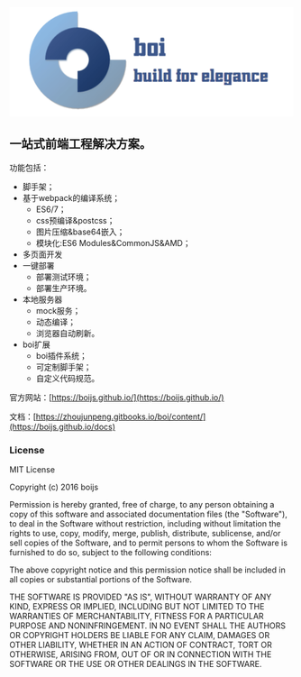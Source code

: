 ![](assets/slogan.png)

一站式前端工程解决方案。
---

功能包括：
* 脚手架；
* 基于webpack的编译系统；
  * ES6/7；
  * css预编译&postcss；
  * 图片压缩&base64嵌入；
  * 模块化:ES6 Modules&CommonJS&AMD；
* 多页面开发
* 一键部署
  * 部署测试环境；
  * 部署生产环境。
* 本地服务器
  * mock服务；
  * 动态编译；
  * 浏览器自动刷新。
* boi扩展
  * boi插件系统；
  * 可定制脚手架；
  * 自定义代码规范。


官方网站：[https://boijs.github.io/](https://boijs.github.io/)

文档：[https://zhoujunpeng.gitbooks.io/boi/content/](https://boijs.github.io/docs)

### License

MIT License

Copyright (c) 2016 boijs

Permission is hereby granted, free of charge, to any person obtaining a copy
of this software and associated documentation files (the "Software"), to deal
in the Software without restriction, including without limitation the rights
to use, copy, modify, merge, publish, distribute, sublicense, and/or sell
copies of the Software, and to permit persons to whom the Software is
furnished to do so, subject to the following conditions:

The above copyright notice and this permission notice shall be included in all
copies or substantial portions of the Software.

THE SOFTWARE IS PROVIDED "AS IS", WITHOUT WARRANTY OF ANY KIND, EXPRESS OR
IMPLIED, INCLUDING BUT NOT LIMITED TO THE WARRANTIES OF MERCHANTABILITY,
FITNESS FOR A PARTICULAR PURPOSE AND NONINFRINGEMENT. IN NO EVENT SHALL THE
AUTHORS OR COPYRIGHT HOLDERS BE LIABLE FOR ANY CLAIM, DAMAGES OR OTHER
LIABILITY, WHETHER IN AN ACTION OF CONTRACT, TORT OR OTHERWISE, ARISING FROM,
OUT OF OR IN CONNECTION WITH THE SOFTWARE OR THE USE OR OTHER DEALINGS IN THE
SOFTWARE.
